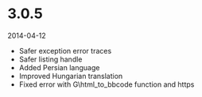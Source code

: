 # 3.0.5

2014-04-12

- Safer exception error traces
- Safer listing handle
- Added Persian language
- Improved Hungarian translation
- Fixed error with G\html_to_bbcode function and https
